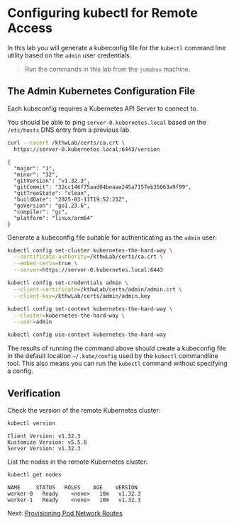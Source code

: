 # Configuring kubectl for Remote Access

In this lab you will generate a kubeconfig file for the `kubectl` command line utility based on the `admin` user credentials.

> Run the commands in this lab from the `jumpbox` machine.

## The Admin Kubernetes Configuration File

Each kubeconfig requires a Kubernetes API Server to connect to.

You should be able to ping `server-0.kubernetes.local` based on the `/etc/hosts` DNS entry from a previous lab.

```bash
curl --cacert /kthwLab/certs/ca.crt \
  https://server-0.kubernetes.local:6443/version
```

```text
{
  "major": "1",
  "minor": "32",
  "gitVersion": "v1.32.3",
  "gitCommit": "32cc146f75aad04beaaa245a7157eb35063a9f99",
  "gitTreeState": "clean",
  "buildDate": "2025-03-11T19:52:21Z",
  "goVersion": "go1.23.6",
  "compiler": "gc",
  "platform": "linux/arm64"
}
```

Generate a kubeconfig file suitable for authenticating as the `admin` user:

```bash
kubectl config set-cluster kubernetes-the-hard-way \
  --certificate-authority=/kthwLab/certs/ca.crt \
  --embed-certs=true \
  --server=https://server-0.kubernetes.local:6443

kubectl config set-credentials admin \
  --client-certificate=/kthwLab/certs/admin/admin.crt \
  --client-key=/kthwLab/certs/admin/admin.key

kubectl config set-context kubernetes-the-hard-way \
  --cluster=kubernetes-the-hard-way \
  --user=admin

kubectl config use-context kubernetes-the-hard-way
```
The results of running the command above should create a kubeconfig file in the default location `~/.kube/config` used by the  `kubectl` commandline tool. This also means you can run the `kubectl` command without specifying a config.


## Verification

Check the version of the remote Kubernetes cluster:

```bash
kubectl version
```

```text
Client Version: v1.32.3
Kustomize Version: v5.5.0
Server Version: v1.32.3
```

List the nodes in the remote Kubernetes cluster:

```bash
kubectl get nodes
```

```
NAME     STATUS   ROLES    AGE    VERSION
worker-0   Ready    <none>   10m   v1.32.3
worker-1   Ready    <none>   10m   v1.32.3
```

Next: [Provisioning Pod Network Routes](11-pod-network-routes.md)
